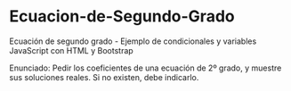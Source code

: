 # Ecuacion-de-Segundo-Grado
Ecuación de segundo grado - Ejemplo de condicionales y variables JavaScript con HTML y Bootstrap

Enunciado: Pedir los coeficientes de una ecuación de 2º grado, y muestre sus soluciones reales. Si no existen, debe indicarlo.
